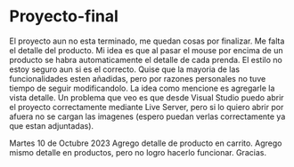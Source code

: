 # Proyecto-final

El proyecto aun no esta terminado, me quedan cosas por finalizar. 
Me falta el detalle del producto. Mi idea es que al pasar el mouse por encima de un producto se habra automaticamente el detalle de cada prenda.
El estilo no estoy seguro aun si es el correcto.
Quise que la mayoria de las funcionalidades esten añadidas, pero por razones personales no tuve tiempo de seguir modificandolo. La idea como mencione es agregarle la vista detalle.
Un problema que veo es que desde Visual Studio puedo abrir el proyecto correctamente mediante Live Server, pero si lo quiero abrir por afuera no se cargan las imagenes (espero puedan verlas correctamente ya que estan adjuntadas).

Martes 10 de Octubre 2023
Agrego detalle de producto en carrito.
Agrego mismo detalle en productos, pero no logro hacerlo funcionar.
Gracias.
